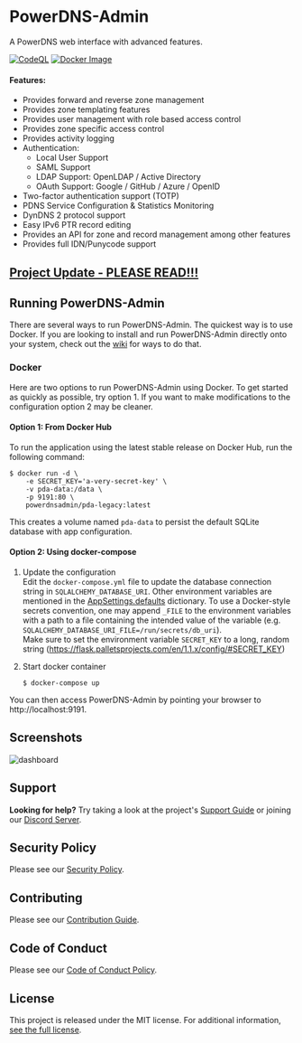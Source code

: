 # PowerDNS-Admin

A PowerDNS web interface with advanced features.

[![CodeQL](https://edas-hz.oss-cn-hangzhou.aliyuncs.com/edas-apps/charts-store/powerdns-admin/image/badge.svg)](https://github.com/PowerDNS-Admin/PowerDNS-Admin/actions/workflows/codeql-analysis.yml)
[![Docker Image](https://edas-hz.oss-cn-hangzhou.aliyuncs.com/edas-apps/charts-store/powerdns-admin/image/badge.svg)](https://github.com/PowerDNS-Admin/PowerDNS-Admin/actions/workflows/build-and-publish.yml)

#### Features:

- Provides forward and reverse zone management
- Provides zone templating features
- Provides user management with role based access control
- Provides zone specific access control
- Provides activity logging
- Authentication:
  - Local User Support
  - SAML Support
  - LDAP Support: OpenLDAP / Active Directory
  - OAuth Support: Google / GitHub / Azure / OpenID
- Two-factor authentication support (TOTP)
- PDNS Service Configuration & Statistics Monitoring
- DynDNS 2 protocol support
- Easy IPv6 PTR record editing
- Provides an API for zone and record management among other features
- Provides full IDN/Punycode support

## [Project Update - PLEASE READ!!!](https://github.com/PowerDNS-Admin/PowerDNS-Admin/discussions/1708)

## Running PowerDNS-Admin

There are several ways to run PowerDNS-Admin. The quickest way is to use Docker.
If you are looking to install and run PowerDNS-Admin directly onto your system, check out
the [wiki](https://github.com/PowerDNS-Admin/PowerDNS-Admin/blob/master/docs/wiki/) for ways to do that.

### Docker

Here are two options to run PowerDNS-Admin using Docker.
To get started as quickly as possible, try option 1. If you want to make modifications to the configuration option 2 may
be cleaner.

#### Option 1: From Docker Hub

To run the application using the latest stable release on Docker Hub, run the following command:

```
$ docker run -d \
    -e SECRET_KEY='a-very-secret-key' \
    -v pda-data:/data \
    -p 9191:80 \
    powerdnsadmin/pda-legacy:latest
```

This creates a volume named `pda-data` to persist the default SQLite database with app configuration.

#### Option 2: Using docker-compose

1. Update the configuration   
   Edit the `docker-compose.yml` file to update the database connection string in `SQLALCHEMY_DATABASE_URI`.
   Other environment variables are mentioned in
   the [AppSettings.defaults](https://github.com/PowerDNS-Admin/PowerDNS-Admin/blob/master/powerdnsadmin/lib/settings.py) dictionary.
   To use a Docker-style secrets convention, one may append `_FILE` to the environment variables with a path to a file
   containing the intended value of the variable (e.g. `SQLALCHEMY_DATABASE_URI_FILE=/run/secrets/db_uri`).   
   Make sure to set the environment variable `SECRET_KEY` to a long, random
   string (https://flask.palletsprojects.com/en/1.1.x/config/#SECRET_KEY)

2. Start docker container
   ```
   $ docker-compose up
   ```

You can then access PowerDNS-Admin by pointing your browser to http://localhost:9191.

## Screenshots

![dashboard](https://edas-hz.oss-cn-hangzhou.aliyuncs.com/edas-apps/charts-store/powerdns-admin/image/dashboard.png)

## Support

**Looking for help?** Try taking a look at the project's
[Support Guide](https://github.com/PowerDNS-Admin/PowerDNS-Admin/blob/master/.github/SUPPORT.md) or joining
our [Discord Server](https://discord.powerdnsadmin.org).

## Security Policy

Please see our [Security Policy](https://github.com/PowerDNS-Admin/PowerDNS-Admin/blob/master/SECURITY.md).

## Contributing

Please see our [Contribution Guide](https://github.com/PowerDNS-Admin/PowerDNS-Admin/blob/master/docs/CONTRIBUTING.md).

## Code of Conduct

Please see our [Code of Conduct Policy](https://github.com/PowerDNS-Admin/PowerDNS-Admin/blob/master/docs/CODE_OF_CONDUCT.md).

## License

This project is released under the MIT license. For additional
information, [see the full license](https://github.com/PowerDNS-Admin/PowerDNS-Admin/blob/master/LICENSE).
